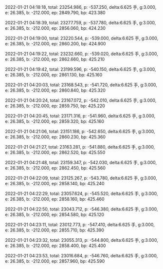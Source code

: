 2022-01-21 04:18:18, total: 23254.986, p: -537.250, delta:6.625 手, g:3.000, e: 26.385, b: -212.000, ep: 2849.790, bp: 423.380

2022-01-21 04:18:39, total: 23277.759, p: -537.780, delta:6.625 手, g:3.000, e: 26.385, b: -212.000, ep: 2856.060, bp: 424.230

2022-01-21 04:19:00, total: 23220.544, p: -539.000, delta:6.625 手, g:3.000, e: 26.385, b: -212.000, ep: 2860.200, bp: 424.900

2022-01-21 04:19:22, total: 23232.660, p: -539.020, delta:6.625 手, g:3.000, e: 26.385, b: -212.000, ep: 2862.660, bp: 425.210

2022-01-21 04:19:42, total: 23199.596, p: -540.150, delta:6.625 手, g:3.000, e: 26.385, b: -212.000, ep: 2861.130, bp: 425.160

2022-01-21 04:20:03, total: 23168.543, p: -541.720, delta:6.625 手, g:3.000, e: 26.385, b: -212.000, ep: 2860.840, bp: 425.320

2022-01-21 04:20:24, total: 23167.072, p: -542.010, delta:6.625 手, g:3.000, e: 26.385, b: -212.000, ep: 2859.750, bp: 425.220

2022-01-21 04:20:45, total: 23171.316, p: -541.960, delta:6.625 手, g:3.000, e: 26.385, b: -212.000, ep: 2859.320, bp: 425.160

2022-01-21 04:21:06, total: 23151.186, p: -542.650, delta:6.625 手, g:3.000, e: 26.385, b: -212.000, ep: 2860.230, bp: 425.360

2022-01-21 04:21:27, total: 23163.281, p: -541.880, delta:6.625 手, g:3.000, e: 26.385, b: -212.000, ep: 2862.520, bp: 425.550

2022-01-21 04:21:48, total: 23159.347, p: -542.030, delta:6.625 手, g:3.000, e: 26.385, b: -212.000, ep: 2862.450, bp: 425.560

2022-01-21 04:22:09, total: 23125.267, p: -543.780, delta:6.625 手, g:3.000, e: 26.385, b: -212.000, ep: 2858.140, bp: 425.240

2022-01-21 04:22:29, total: 23057.624, p: -545.520, delta:6.625 手, g:3.000, e: 26.385, b: -212.000, ep: 2858.160, bp: 425.460

2022-01-21 04:22:50, total: 23043.712, p: -546.380, delta:6.625 手, g:3.000, e: 26.385, b: -212.000, ep: 2854.580, bp: 425.120

2022-01-21 04:23:11, total: 23012.773, p: -547.410, delta:6.625 手, g:3.000, e: 26.385, b: -212.000, ep: 2855.710, bp: 425.390

2022-01-21 04:23:32, total: 23055.313, p: -544.800, delta:6.625 手, g:3.000, e: 26.385, b: -212.000, ep: 2858.400, bp: 425.400

2022-01-21 04:23:53, total: 23016.684, p: -546.760, delta:6.625 手, g:3.000, e: 26.385, b: -212.000, ep: 2857.960, bp: 425.590